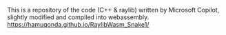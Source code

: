 This is a repository of the code (C++ & raylib) written by Microsoft Copilot, slightly modified and compiled into webassembly.
https://hamuqonda.github.io/RaylibWasm_Snake1/
